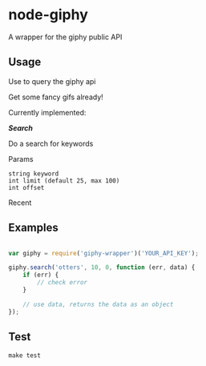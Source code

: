 node-giphy
==========

A wrapper for the giphy public API

Usage
-----

Use to query the giphy api

Get some fancy gifs already!

Currently implemented:

***Search***

Do a search for keywords

Params

	string keyword
	int limit (default 25, max 100)
	int offset

Recent

Examples
-------

```javascript

var giphy = require('giphy-wrapper')('YOUR_API_KEY');

giphy.search('otters', 10, 0, function (err, data) {
	if (err) {
		// check error
	}

	// use data, returns the data as an object
});
```

Test
----

```
make test
```